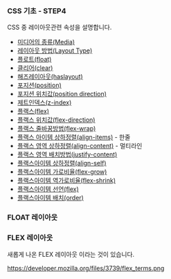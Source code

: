 ### CSS 기초 - STEP4

CSS 중 레이아웃관련 속성을 설명합니다.
- [미디어의 종류(Media)](../step4/01_media.md)
- [레이아웃 방법(Layout Type)](../step4/02_type.md)
- [플로트(float)](../step4/03_float.md)
- [클리어(clear)](../step4/04_clear.md)
- [해즈레이아웃(haslayout)](../step4/05_haslayout.md)
- [포지션(position)](../step4/06_position.md)
- [포지션 위치값(position direction)](../step4/07_position_direction.md)
- [제트인덱스(z-index)](../step4/08_zindex.md)
- [플랙스(flex)](../step4/09_flex.md)
- [플랙스 위치값(flex-direction)](../step4/10_flex_direction.md)
- [플랙스 줄바꿈방법(flex-wrap)](../step4/11_flex_wrap.md)
- [플랙스 아이템 상하정렬(align-items)](../step4/12_flex_align_items.md) - 한줄
- [플랙스 영역 상하정렬(align-content)](../step4/13_flex_align_content.md) - 멀티라인
- [플랙스 영역 배치방법(justify-content)](../step4/14_flex_justify.md)
- [플랙스아이템 상하정렬(align-self)](../step4/15_flex_align_self.md)
- [플랙스아이템 가로비율(flex-grow)](../step4/16_flex_grow.md)
- [플랙스아이템 역가로비율(flex-shrink)](../step4/17_flex_shrink.md)
- [플랙스아이템 선언(flex)](../step4/18_flex.md)
- [플랙스아이템 배치(order)](../step4/19_flex_order.md)











### FLOAT 레이아웃

### FLEX 레이아웃
새롭게 나온 FLEX 레이아웃 이라는 것이 있습니다.

https://developer.mozilla.org/files/3739/flex_terms.png
